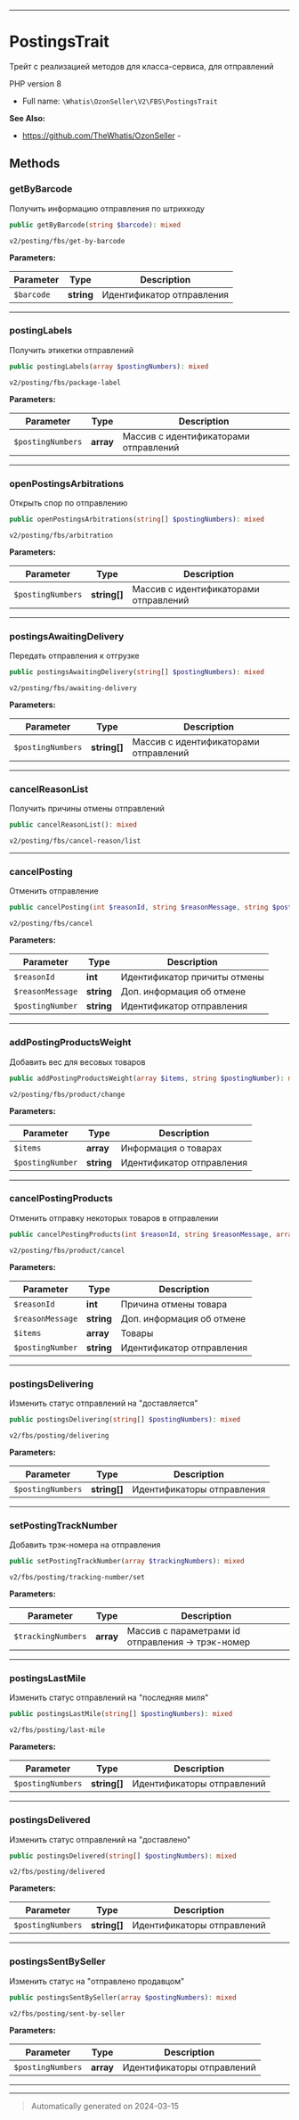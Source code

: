 ***

# PostingsTrait

Трейт с реализацией методов для
класса-сервиса, для отправлений

PHP version 8

* Full name: `\Whatis\OzonSeller\V2\FBS\PostingsTrait`

**See Also:**

* https://github.com/TheWhatis/OzonSeller - 




## Methods


### getByBarcode

Получить информацию отправления
по штрихкоду

```php
public getByBarcode(string $barcode): mixed
```

`v2/posting/fbs/get-by-barcode`






**Parameters:**

| Parameter | Type | Description |
|-----------|------|-------------|
| `$barcode` | **string** | Идентификатор отправления |





***

### postingLabels

Получить этикетки отправлений

```php
public postingLabels(array $postingNumbers): mixed
```

`v2/posting/fbs/package-label`






**Parameters:**

| Parameter | Type | Description |
|-----------|------|-------------|
| `$postingNumbers` | **array** | Массив с идентификаторами отправлений |





***

### openPostingsArbitrations

Открыть спор по отправлению

```php
public openPostingsArbitrations(string[] $postingNumbers): mixed
```

`v2/posting/fbs/arbitration`






**Parameters:**

| Parameter | Type | Description |
|-----------|------|-------------|
| `$postingNumbers` | **string[]** | Массив с идентификаторами отправлений |





***

### postingsAwaitingDelivery

Передать отправления к отгрузке

```php
public postingsAwaitingDelivery(string[] $postingNumbers): mixed
```

`v2/posting/fbs/awaiting-delivery`






**Parameters:**

| Parameter | Type | Description |
|-----------|------|-------------|
| `$postingNumbers` | **string[]** | Массив с идентификаторами отправлений |





***

### cancelReasonList

Получить причины отмены отправлений

```php
public cancelReasonList(): mixed
```

`v2/posting/fbs/cancel-reason/list`










***

### cancelPosting

Отменить отправление

```php
public cancelPosting(int $reasonId, string $reasonMessage, string $postingNumber): mixed
```

`v2/posting/fbs/cancel`






**Parameters:**

| Parameter | Type | Description |
|-----------|------|-------------|
| `$reasonId` | **int** | Идентификатор причиты отмены |
| `$reasonMessage` | **string** | Доп. информация об отмене |
| `$postingNumber` | **string** | Идентификатор отправления |





***

### addPostingProductsWeight

Добавить вес для весовых товаров

```php
public addPostingProductsWeight(array $items, string $postingNumber): mixed
```

`v2/posting/fbs/product/change`






**Parameters:**

| Parameter | Type | Description |
|-----------|------|-------------|
| `$items` | **array** | Информация о товарах |
| `$postingNumber` | **string** | Идентификатор отправления |





***

### cancelPostingProducts

Отменить отправку некоторых товаров
в отправлении

```php
public cancelPostingProducts(int $reasonId, string $reasonMessage, array $items, string $postingNumber): mixed
```

`v2/posting/fbs/product/cancel`






**Parameters:**

| Parameter | Type | Description |
|-----------|------|-------------|
| `$reasonId` | **int** | Причина отмены товара |
| `$reasonMessage` | **string** | Доп. информация об отмене |
| `$items` | **array** | Товары |
| `$postingNumber` | **string** | Идентификатор отправления |





***

### postingsDelivering

Изменить статус отправлений на "доставляется"

```php
public postingsDelivering(string[] $postingNumbers): mixed
```

`v2/fbs/posting/delivering`






**Parameters:**

| Parameter | Type | Description |
|-----------|------|-------------|
| `$postingNumbers` | **string[]** | Идентификаторы отправления |





***

### setPostingTrackNumber

Добавить трэк-номера на отправления

```php
public setPostingTrackNumber(array $trackingNumbers): mixed
```

`v2/fbs/posting/tracking-number/set`






**Parameters:**

| Parameter | Type | Description |
|-----------|------|-------------|
| `$trackingNumbers` | **array** | Массив с параметрами id отправления -&gt; трэк-номер |





***

### postingsLastMile

Изменить статус отправлений на "последняя миля"

```php
public postingsLastMile(string[] $postingNumbers): mixed
```

`v2/fbs/posting/last-mile`






**Parameters:**

| Parameter | Type | Description |
|-----------|------|-------------|
| `$postingNumbers` | **string[]** | Идентификаторы отправлений |





***

### postingsDelivered

Изменить статус отправлений на "доставлено"

```php
public postingsDelivered(string[] $postingNumbers): mixed
```

`v2/fbs/posting/delivered`






**Parameters:**

| Parameter | Type | Description |
|-----------|------|-------------|
| `$postingNumbers` | **string[]** | Идентификаторы отправлений |





***

### postingsSentBySeller

Изменить статус на "отправлено продавцом"

```php
public postingsSentBySeller(array $postingNumbers): mixed
```

`v2/fbs/posting/sent-by-seller`






**Parameters:**

| Parameter | Type | Description |
|-----------|------|-------------|
| `$postingNumbers` | **array** | Идентификаторы отправлений |





***

***
> Automatically generated on 2024-03-15

